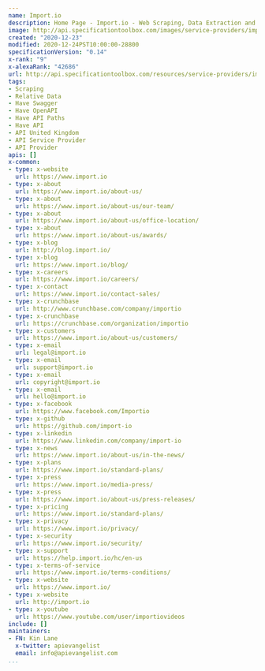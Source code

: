 ```yaml
---
name: Import.io
description: Home Page - Import.io - Web Scraping, Data Extraction and Web Harvesting
image: http://api.specificationtoolbox.com/images/service-providers/import-io.jpg
created: "2020-12-23"
modified: 2020-12-24PST10:00:00-28800
specificationVersion: "0.14"
x-rank: "9"
x-alexaRank: "42686"
url: http://api.specificationtoolbox.com/resources/service-providers/import-io/
tags:
- Scraping
- Relative Data
- Have Swagger
- Have OpenAPI
- Have API Paths
- Have API
- API United Kingdom
- API Service Provider
- API Provider
apis: []
x-common:
- type: x-website
  url: https://www.import.io
- type: x-about
  url: https://www.import.io/about-us/
- type: x-about
  url: https://www.import.io/about-us/our-team/
- type: x-about
  url: https://www.import.io/about-us/office-location/
- type: x-about
  url: https://www.import.io/about-us/awards/
- type: x-blog
  url: http://blog.import.io/
- type: x-blog
  url: https://www.import.io/blog/
- type: x-careers
  url: https://www.import.io/careers/
- type: x-contact
  url: https://www.import.io/contact-sales/
- type: x-crunchbase
  url: http://www.crunchbase.com/company/importio
- type: x-crunchbase
  url: https://crunchbase.com/organization/importio
- type: x-customers
  url: https://www.import.io/about-us/customers/
- type: x-email
  url: legal@import.io
- type: x-email
  url: support@import.io
- type: x-email
  url: copyright@import.io
- type: x-email
  url: hello@import.io
- type: x-facebook
  url: https://www.facebook.com/Importio
- type: x-github
  url: https://github.com/import-io
- type: x-linkedin
  url: https://www.linkedin.com/company/import-io
- type: x-news
  url: https://www.import.io/about-us/in-the-news/
- type: x-plans
  url: https://www.import.io/standard-plans/
- type: x-press
  url: https://www.import.io/media-press/
- type: x-press
  url: https://www.import.io/about-us/press-releases/
- type: x-pricing
  url: https://www.import.io/standard-plans/
- type: x-privacy
  url: https://www.import.io/privacy/
- type: x-security
  url: https://www.import.io/security/
- type: x-support
  url: https://help.import.io/hc/en-us
- type: x-terms-of-service
  url: https://www.import.io/terms-conditions/
- type: x-website
  url: https://www.import.io/
- type: x-website
  url: http://import.io
- type: x-youtube
  url: https://www.youtube.com/user/importiovideos
include: []
maintainers:
- FN: Kin Lane
  x-twitter: apievangelist
  email: info@apievangelist.com
...
```

